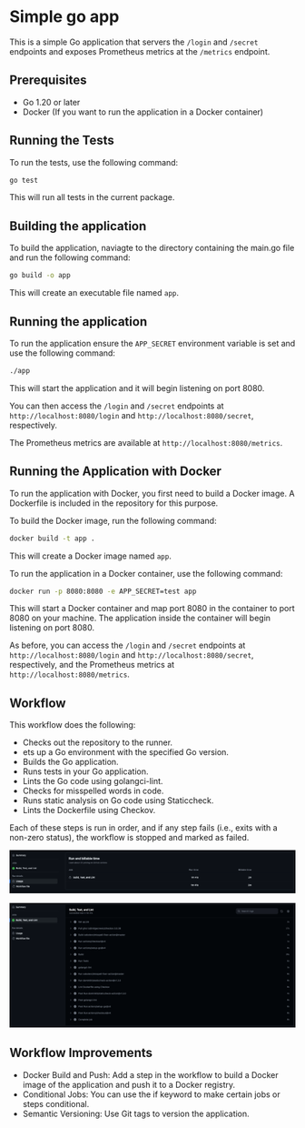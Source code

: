 # Simple go app

This is a simple Go application that servers the `/login` and `/secret` endpoints and exposes Prometheus metrics at the `/metrics` endpoint.

## Prerequisites

- Go 1.20 or later
- Docker (If you want to run the application in a Docker container)

## Running the Tests

To run the tests, use the following command:

```zsh
go test
```

This will run all tests in the current package.

## Building the application

To build the application, naviagte to the directory containing the main.go file and run the following command:

```zsh
go build -o app
```

This will create an executable file named `app`.

## Running the application

To run the application ensure the `APP_SECRET` environment variable is set and use the following command:

```zsh
./app
```

This will start the application and it will begin listening on port 8080.

You can then access the `/login` and `/secret` endpoints at `http://localhost:8080/login` and `http://localhost:8080/secret`, respectively.

The Prometheus metrics are available at `http://localhost:8080/metrics`.

## Running the Application with Docker

To run the application with Docker, you first need to build a Docker image. A Dockerfile is included in the repository for this purpose.

To build the Docker image, run the following command:

```zsh
docker build -t app .
```

This will create a Docker image named `app`.

To run the application in a Docker container, use the following command:

```zsh
docker run -p 8080:8080 -e APP_SECRET=test app
```

This will start a Docker container and map port 8080 in the container to port 8080 on your machine. The application inside the container will begin listening on port 8080.

As before, you can access the `/login` and `/secret` endpoints at `http://localhost:8080/login` and `http://localhost:8080/secret`, respectively, and the Prometheus metrics at `http://localhost:8080/metrics`.

## Workflow

This workflow does the following:

- Checks out the repository to the runner.
- ets up a Go environment with the specified Go version.
- Builds the Go application.
- Runs tests in your Go application.
- Lints the Go code using golangci-lint.
- Checks for misspelled words in  code.
- Runs static analysis on Go code using Staticcheck.
- Lints the Dockerfile using Checkov.

Each of these steps is run in order, and if any step fails (i.e., exits with a non-zero status), the workflow is stopped and marked as failed.

![usage](./images/usage.png)

![overal](./images/overal.png)

## Workflow Improvements

- Docker Build and Push: Add a step in the workflow to build a Docker image of the application and push it to a Docker registry.
- Conditional Jobs: You can use the if keyword to make certain jobs or steps conditional.
- Semantic Versioning: Use Git tags to version the application.
